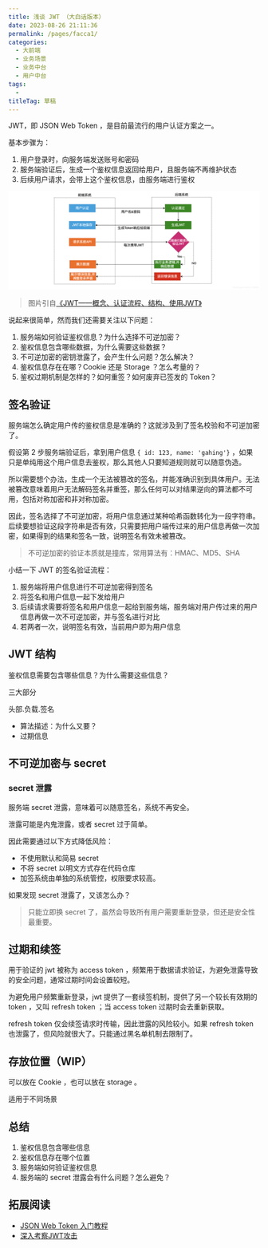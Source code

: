 ```yaml
---
title: 浅谈 JWT （大白话版本）
date: 2023-08-26 21:11:36
permalink: /pages/facca1/
categories: 
  - 大前端
  - 业务场景
  - 业务中台
  - 用户中台
tags: 
  - 
titleTag: 草稿
---
```


JWT，即 JSON Web Token ，是目前最流行的用户认证方案之一。

基本步骤为：
1. 用户登录时，向服务端发送账号和密码
2. 服务端验证后，生成一个鉴权信息返回给用户，且服务端不再维护状态
3. 后续用户请求，会带上这个鉴权信息，由服务端进行鉴权

![Alt text](../../../../@assets/img/image-36.png)
> 图片引自[《JWT——概念、认证流程、结构、使用JWT》](https://blog.csdn.net/m0_37989980/article/details/107955069)

说起来很简单，然而我们还需要关注以下问题：
1. 服务端如何验证鉴权信息？为什么选择不可逆加密？
2. 鉴权信息包含哪些数据，为什么需要这些数据？
3. 不可逆加密的密钥泄露了，会产生什么问题？怎么解决？
4. 鉴权信息存在在哪？Cookie 还是 Storage ？怎么考量的？
5. 鉴权过期机制是怎样的？如何重签？如何废弃已签发的 Token？


## 签名验证

服务端怎么确定用户传的鉴权信息是准确的？这就涉及到了签名校验和不可逆加密了。

假设第 2 步服务端验证后，拿到用户信息 `{ id: 123, name: 'gahing'}` ，如果只是单纯用这个用户信息去鉴权，那么其他人只要知道规则就可以随意伪造。

所以需要想个办法，生成一个无法被篡改的签名，并能准确识别到具体用户。无法被篡改意味着用户无法解码签名并重签，那么任何可以对结果逆向的算法都不可用，包括对称加密和非对称加密。

因此，签名选择了不可逆加密，将用户信息通过某种哈希函数转化为一段字符串。后续要想验证这段字符串是否有效，只需要把用户端传过来的用户信息再做一次加密，如果得到的结果和签名一致，说明签名有效未被篡改。
> 不可逆加密的验证本质就是撞库，常用算法有：HMAC、MD5、SHA

小结一下 JWT 的签名验证流程：
1. 服务端将用户信息进行不可逆加密得到签名
2. 将签名和用户信息一起下发给用户
3. 后续请求需要将签名和用户信息一起给到服务端，服务端对用户传过来的用户信息再做一次不可逆加密，并与签名进行对比
4. 若两者一次，说明签名有效，当前用户即为用户信息

## JWT 结构

鉴权信息需要包含哪些信息？为什么需要这些信息？

三大部分

头部.负载.签名




- 算法描述：为什么又要？
- 过期信息

## 不可逆加密与 secret


### secret 泄露

服务端 secret 泄露，意味着可以随意签名，系统不再安全。

泄露可能是内鬼泄露，或者 secret 过于简单。

因此需要通过以下方式降低风险：
- 不使用默认和简易 secret
- 不将 secret 以明文方式存在代码仓库
- 加签系统由单独的系统管控，权限要求较高。

如果发现 secret 泄露了，又该怎么办？
> 只能立即换 secret 了，虽然会导致所有用户需要重新登录，但还是安全性最重要。

## 过期和续签

用于验证的 jwt 被称为 access token ，频繁用于数据请求验证，为避免泄露导致的安全问题，通常过期时间会设置较短。

为避免用户频繁重新登录，jwt 提供了一套续签机制，提供了另一个较长有效期的 token ，又叫 refresh token ；当 access token 过期时会去重新获取。

refresh token 仅会续签请求时传输，因此泄露的风险较小。如果 refresh token 也泄露了，但风险就很大了。只能通过黑名单机制去限制了。


## 存放位置（WIP）

可以放在 Cookie ，也可以放在 storage 。

适用于不同场景

## 总结

1. 鉴权信息包含哪些信息
2. 鉴权信息存在哪个位置
3. 服务端如何验证鉴权信息
4. 服务端的 secret 泄露会有什么问题？怎么避免？


## 拓展阅读
- [JSON Web Token 入门教程](https://www.ruanyifeng.com/blog/2018/07/json_web_token-tutorial.html)
- [深入考察JWT攻击](https://www.4hou.com/posts/zlK2)